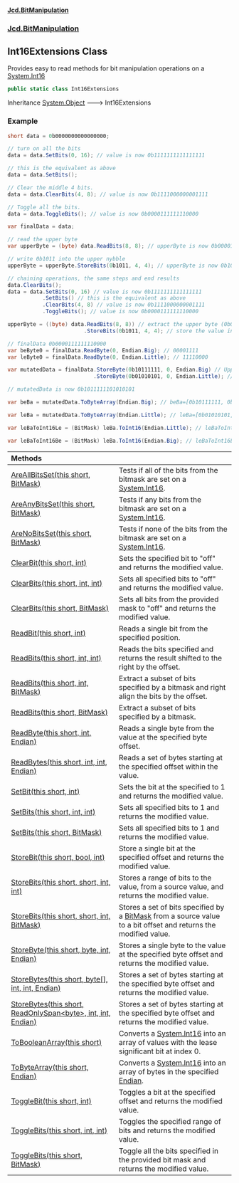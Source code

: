 #### [Jcd.BitManipulation](index 'index')
### [Jcd.BitManipulation](Jcd.BitManipulation 'Jcd.BitManipulation')

## Int16Extensions Class

Provides easy to read methods for bit manipulation operations on a [System.Int16](https://docs.microsoft.com/en-us/dotnet/api/System.Int16 'System.Int16')

```csharp
public static class Int16Extensions
```

Inheritance [System.Object](https://docs.microsoft.com/en-us/dotnet/api/System.Object 'System.Object') &#129106; Int16Extensions

### Example

```csharp
short data = 0b0000000000000000;

// turn on all the bits
data = data.SetBits(0, 16); // value is now 0b1111111111111111

// this is the equivalent as above
data = data.SetBits();

// Clear the middle 4 bits.
data = data.ClearBits(4, 8); // value is now 0b1111000000001111

// Toggle all the bits.
data = data.ToggleBits(); // value is now 0b0000111111110000

var finalData = data;

// read the upper byte
var upperByte = (byte) data.ReadBits(8, 8); // upperByte is now 0b00001111

// write 0b1011 into the upper nybble
upperByte = upperByte.StoreBits(0b1011, 4, 4); // upperByte is now 0b10111111

// chaining operations, the same steps and end results
data.ClearBits();
data = data.SetBits(0, 16) // value is now 0b1111111111111111
           .SetBits() // this is the equivalent as above
           .ClearBits(4, 8) // value is now 0b1111000000001111
           .ToggleBits(); // value is now 0b0000111111110000

upperByte = ((byte) data.ReadBits(8, 8)) // extract the upper byte (0b00001111)
                        .StoreBits(0b1011, 4, 4); // store the value in the upper 4 bits, now upperByte is now 0b10111111

// finalData 0b0000111111110000
var beByte0 = finalData.ReadByte(0, Endian.Big); // 00001111
var leByte0 = finalData.ReadByte(0, Endian.Little); // 11110000

var mutatedData = finalData.StoreByte(0b10111111, 0, Endian.Big) // Upper byte is now 0b10111111
                           .StoreByte(0b01010101, 0, Endian.Little); // lower byte is now 0b01010101

// mutatedData is now 0b1011111101010101

var beBa = mutatedData.ToByteArray(Endian.Big); // beBa=[0b10111111, 0b01010101]

var leBa = mutatedData.ToByteArray(Endian.Little); // leBa=[0b01010101, 0b10111111]

var leBaToInt16Le = (BitMask) leBa.ToInt16(Endian.Little); // leBaToInt16Le = 0b1011111101010101

var leBaToInt16Be = (BitMask) leBa.ToInt16(Endian.Big); // leBaToInt16Le = 0b0101010110111111
```

| Methods | |
| :--- | :--- |
| [AreAllBitsSet(this short, BitMask)](Jcd.BitManipulation.Int16Extensions.AreAllBitsSet(thisshort,Jcd.BitManipulation.BitMask) 'Jcd.BitManipulation.Int16Extensions.AreAllBitsSet(this short, Jcd.BitManipulation.BitMask)') | Tests if all of the bits from the bitmask are set on a [System.Int16](https://docs.microsoft.com/en-us/dotnet/api/System.Int16 'System.Int16'). |
| [AreAnyBitsSet(this short, BitMask)](Jcd.BitManipulation.Int16Extensions.AreAnyBitsSet(thisshort,Jcd.BitManipulation.BitMask) 'Jcd.BitManipulation.Int16Extensions.AreAnyBitsSet(this short, Jcd.BitManipulation.BitMask)') | Tests if any bits from the bitmask are set on a [System.Int16](https://docs.microsoft.com/en-us/dotnet/api/System.Int16 'System.Int16'). |
| [AreNoBitsSet(this short, BitMask)](Jcd.BitManipulation.Int16Extensions.AreNoBitsSet(thisshort,Jcd.BitManipulation.BitMask) 'Jcd.BitManipulation.Int16Extensions.AreNoBitsSet(this short, Jcd.BitManipulation.BitMask)') | Tests if none of the bits from the bitmask are set on a [System.Int16](https://docs.microsoft.com/en-us/dotnet/api/System.Int16 'System.Int16'). |
| [ClearBit(this short, int)](Jcd.BitManipulation.Int16Extensions.ClearBit(thisshort,int) 'Jcd.BitManipulation.Int16Extensions.ClearBit(this short, int)') | Sets the specified bit to "off" and returns the modified value. |
| [ClearBits(this short, int, int)](Jcd.BitManipulation.Int16Extensions.ClearBits(thisshort,int,int) 'Jcd.BitManipulation.Int16Extensions.ClearBits(this short, int, int)') | Sets all specified bits to "off" and returns the modified value. |
| [ClearBits(this short, BitMask)](Jcd.BitManipulation.Int16Extensions.ClearBits(thisshort,Jcd.BitManipulation.BitMask) 'Jcd.BitManipulation.Int16Extensions.ClearBits(this short, Jcd.BitManipulation.BitMask)') | Sets all bits from the provided mask to "off" and returns the modified value. |
| [ReadBit(this short, int)](Jcd.BitManipulation.Int16Extensions.ReadBit(thisshort,int) 'Jcd.BitManipulation.Int16Extensions.ReadBit(this short, int)') | Reads a single bit from the specified position. |
| [ReadBits(this short, int, int)](Jcd.BitManipulation.Int16Extensions.ReadBits(thisshort,int,int) 'Jcd.BitManipulation.Int16Extensions.ReadBits(this short, int, int)') | Reads the bits specified and returns the result shifted to the right by the offset. |
| [ReadBits(this short, int, BitMask)](Jcd.BitManipulation.Int16Extensions.ReadBits(thisshort,int,Jcd.BitManipulation.BitMask) 'Jcd.BitManipulation.Int16Extensions.ReadBits(this short, int, Jcd.BitManipulation.BitMask)') | Extract a subset of bits specified by a bitmask and right align the bits by the offset. |
| [ReadBits(this short, BitMask)](Jcd.BitManipulation.Int16Extensions.ReadBits(thisshort,Jcd.BitManipulation.BitMask) 'Jcd.BitManipulation.Int16Extensions.ReadBits(this short, Jcd.BitManipulation.BitMask)') | Extract a subset of bits specified by a bitmask. |
| [ReadByte(this short, int, Endian)](Jcd.BitManipulation.Int16Extensions.ReadByte(thisshort,int,Jcd.BitManipulation.Endian) 'Jcd.BitManipulation.Int16Extensions.ReadByte(this short, int, Jcd.BitManipulation.Endian)') | Reads a single byte from the value at the specified byte offset. |
| [ReadBytes(this short, int, int, Endian)](Jcd.BitManipulation.Int16Extensions.ReadBytes(thisshort,int,int,Jcd.BitManipulation.Endian) 'Jcd.BitManipulation.Int16Extensions.ReadBytes(this short, int, int, Jcd.BitManipulation.Endian)') | Reads a set of bytes starting at the specified offset within the value. |
| [SetBit(this short, int)](Jcd.BitManipulation.Int16Extensions.SetBit(thisshort,int) 'Jcd.BitManipulation.Int16Extensions.SetBit(this short, int)') | Sets the bit at the specified to 1 and returns the modified value. |
| [SetBits(this short, int, int)](Jcd.BitManipulation.Int16Extensions.SetBits(thisshort,int,int) 'Jcd.BitManipulation.Int16Extensions.SetBits(this short, int, int)') | Sets all specified bits to 1 and returns the modified value. |
| [SetBits(this short, BitMask)](Jcd.BitManipulation.Int16Extensions.SetBits(thisshort,Jcd.BitManipulation.BitMask) 'Jcd.BitManipulation.Int16Extensions.SetBits(this short, Jcd.BitManipulation.BitMask)') | Sets all specified bits to 1 and returns the modified value. |
| [StoreBit(this short, bool, int)](Jcd.BitManipulation.Int16Extensions.StoreBit(thisshort,bool,int) 'Jcd.BitManipulation.Int16Extensions.StoreBit(this short, bool, int)') | Store a single bit at the specified offset and returns the modified value. |
| [StoreBits(this short, short, int, int)](Jcd.BitManipulation.Int16Extensions.StoreBits(thisshort,short,int,int) 'Jcd.BitManipulation.Int16Extensions.StoreBits(this short, short, int, int)') | Stores a range of bits to the value, from a source value, and returns the modified value. |
| [StoreBits(this short, short, int, BitMask)](Jcd.BitManipulation.Int16Extensions.StoreBits(thisshort,short,int,Jcd.BitManipulation.BitMask) 'Jcd.BitManipulation.Int16Extensions.StoreBits(this short, short, int, Jcd.BitManipulation.BitMask)') | Stores a set of bits specified by a [BitMask](Jcd.BitManipulation.BitMask 'Jcd.BitManipulation.BitMask') from a source value to a bit offset and returns the modified value. |
| [StoreByte(this short, byte, int, Endian)](Jcd.BitManipulation.Int16Extensions.StoreByte(thisshort,byte,int,Jcd.BitManipulation.Endian) 'Jcd.BitManipulation.Int16Extensions.StoreByte(this short, byte, int, Jcd.BitManipulation.Endian)') | Stores a single byte to the value at the specified byte offset and returns the modified value. |
| [StoreBytes(this short, byte[], int, int, Endian)](Jcd.BitManipulation.Int16Extensions.StoreBytes(thisshort,byte[],int,int,Jcd.BitManipulation.Endian) 'Jcd.BitManipulation.Int16Extensions.StoreBytes(this short, byte[], int, int, Jcd.BitManipulation.Endian)') | Stores a set of bytes starting at the specified byte offset and returns the modified value. |
| [StoreBytes(this short, ReadOnlySpan&lt;byte&gt;, int, int, Endian)](Jcd.BitManipulation.Int16Extensions.StoreBytes(thisshort,System.ReadOnlySpan_byte_,int,int,Jcd.BitManipulation.Endian) 'Jcd.BitManipulation.Int16Extensions.StoreBytes(this short, System.ReadOnlySpan<byte>, int, int, Jcd.BitManipulation.Endian)') | Stores a set of bytes starting at the specified byte offset and returns the modified value. |
| [ToBooleanArray(this short)](Jcd.BitManipulation.Int16Extensions.ToBooleanArray(thisshort) 'Jcd.BitManipulation.Int16Extensions.ToBooleanArray(this short)') | Converts a [System.Int16](https://docs.microsoft.com/en-us/dotnet/api/System.Int16 'System.Int16') into an array of  values with the lease significant bit at index 0. |
| [ToByteArray(this short, Endian)](Jcd.BitManipulation.Int16Extensions.ToByteArray(thisshort,Jcd.BitManipulation.Endian) 'Jcd.BitManipulation.Int16Extensions.ToByteArray(this short, Jcd.BitManipulation.Endian)') | Converts a [System.Int16](https://docs.microsoft.com/en-us/dotnet/api/System.Int16 'System.Int16') into an array of bytes in the specified [Endian](Jcd.BitManipulation.Endian 'Jcd.BitManipulation.Endian'). |
| [ToggleBit(this short, int)](Jcd.BitManipulation.Int16Extensions.ToggleBit(thisshort,int) 'Jcd.BitManipulation.Int16Extensions.ToggleBit(this short, int)') | Toggles a bit at the specified offset and returns the modified value. |
| [ToggleBits(this short, int, int)](Jcd.BitManipulation.Int16Extensions.ToggleBits(thisshort,int,int) 'Jcd.BitManipulation.Int16Extensions.ToggleBits(this short, int, int)') | Toggles the specified range of bits and returns the modified value. |
| [ToggleBits(this short, BitMask)](Jcd.BitManipulation.Int16Extensions.ToggleBits(thisshort,Jcd.BitManipulation.BitMask) 'Jcd.BitManipulation.Int16Extensions.ToggleBits(this short, Jcd.BitManipulation.BitMask)') | Toggle all the bits specified in the provided bit mask and returns the modified value. |
